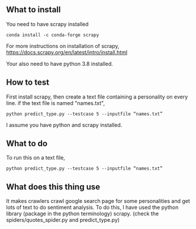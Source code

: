 ## What to install
You need to have scrapy installed
```
conda install -c conda-forge scrapy
```
For more instructions on installation of scrapy,
https://docs.scrapy.org/en/latest/intro/install.html

Your also need to have python 3.8 installed.
## How to test
First install scrapy, then create a text file containing a personality on every line.
if the text file is named "names.txt",
```
python predict_type.py --testcase 5 --inputfile “names.txt”
```
I assume you have python and scrapy installed.
## What to do
To run this on a text file,
```
python predict_type.py --testcase 5 --inputfile “names.txt”
```
## What does this thing use
It makes crawlers crawl google search page for some personalities and get lots of text to do sentiment analysis.
To do this, I have used the python library (package in the python terminology) scrapy. (check the spiders/quotes_spider.py and predict_type.py)
